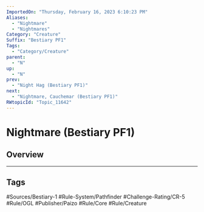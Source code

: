 ```yaml
---
ImportedOn: "Thursday, February 16, 2023 6:10:23 PM"
Aliases:
  - "Nightmare"
  - "Nightmares"
Category: "Creature"
Suffix: "Bestiary PF1"
Tags:
  - "Category/Creature"
parent:
  - "N"
up:
  - "N"
prev:
  - "Night Hag (Bestiary PF1)"
next:
  - "Nightmare, Cauchemar (Bestiary PF1)"
RWtopicId: "Topic_11642"
---
```

# Nightmare (Bestiary PF1)
## Overview

---
## Tags
#Sources/Bestiary-1 #Rule-System/Pathfinder #Challenge-Rating/CR-5 #Rule/OGL #Publisher/Paizo #Rule/Core #Rule/Creature

